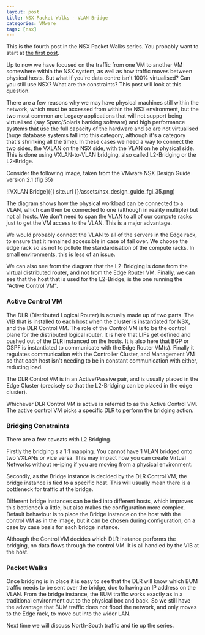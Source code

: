 ```yaml
---
layout: post
title: NSX Packet Walks - VLAN Bridge
categories: VMware 
tags: [nsx]
---
```


This is the fourth post in the NSX Packet Walks series. You probably want to start at [the first post](http://vantmet.github.io/2015/02/10/packet-walks).

Up to now we have focused on the traffic from one VM to another VM somewhere within the NSX system, as well as how traffic moves between physical hosts. But what if you're data centre isn't 100% virtualised? Can you still use NSX? What are the constraints? This post will look at this question.

There are a few reasons why we may have physical machines still within the network, which must be accessed from within the NSX environment, but the two most common are Legacy applications that will not support being virtualised (say Sparc/Solaris banking software) and high performance systems that use the full capacity of the hardware and so are not virtualised (huge database systems fall into this category, although it's a category that's shrinking all the time). In these cases we need a way to connect the two sides, the VXLAN  on the NSX side, with the VLAN on he physical side. This is done using VXLAN-to-VLAN bridging, also called L2-Bridging or the L2-Bridge.

Consider the following image, taken from the VMware NSX Design Guide version 2.1 (fig 35)

![VXLAN Bridge]({{ site.url }}/assets/nsx_design_guide_fgi_35.png)

The diagram shows how the physical workload can be connected to a VLAN, which can then be connected to one (although in reality multiple) but not all hosts. We don't need to span the VLAN to all of our compute racks just to get the VM access to the VLAN. This is a major advantage.

We would probably connect the VLAN to all of the servers in the Edge rack, to ensure that it remained accessible in case of fail over. We choose the edge rack so as not to pollute the standardisation of the compute racks. In small environments, this is less of an issue.

We can also see from the diagram that the L2-Bridging is done from the virtual distributed router, and not from the Edge Router VM. Finally, we can see that the host that is used for the L2-Bridge, is the one running the "Active Control VM". 

### Active Control VM

The DLR (Distributed Logical Router) is actually made up of two parts. The VIB that is installed to each host when the cluster is instantiated for NSX, and the DLR Control VM. The role of the Control VM is to be the control plane for the distributed logical router. It is here that LIFs get defined and pushed out of the DLR instanced on the hosts. It is also here that BGP or OSPF is instantiated to communicate with the Edge Router VM(s). Finally it regulates communication with the Controller Cluster, and Management VM so that each host isn't needing to be in constant communication with either, reducing load.

The DLR Control VM is in an Active/Passive pair, and is usually placed in the Edge Cluster (precisely so that the L2-Bridging can be placed in the edge cluster).

Whichever DLR Control VM is active is referred to as the Active Control VM. The active control VM picks a specific DLR to perform the bridging action.

### Bridging Constraints

There are a few caveats with L2 Bridging.

Firstly the bridging s a 1:1 mapping. You cannot have 1 VLAN bridged onto two VXLANs or vice versa. This may impact how you can create Virtual Networks without re-iping if you are moving from a physical environment.

Secondly, as the Bridge instance is decided by the DLR Control VM, the bridge instance is tied to a specific host. This will usually mean there is a bottleneck for traffic at the bridge.

Different bridge instances can be tied into different hosts, which improves this bottleneck a little, but also makes the configuration more complex. Default behaviour is to place the Bridge instance on the host with the control VM as in the image, but it can be chosen during configuration, on a case by case basis for each bridge instance.

Although the Control VM decides which DLR instance performs the bridging, no data flows through the control VM. It is all handled by the VIB at the host.

### Packet Walks

Once bridging is in place it is easy to see that the DLR will know which BUM traffic needs to be sent over the bridge, due to having an IP address on the VLAN. From the bridge instance, the BUM traffic works exactly as in a traditional environment out to the physical box and back. So we still have the advantage that BUM traffic does not flood the network, and only moves to the Edge rack, to move out into the wider LAN.

Next time we will discuss North-South traffic and tie up the series.
